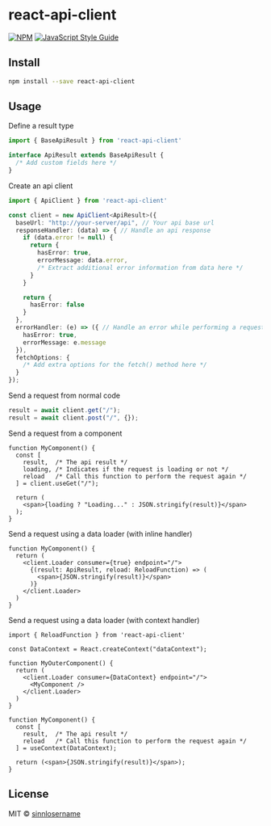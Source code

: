 # react-api-client

[![NPM](https://img.shields.io/npm/v/react-api-client.svg)](https://www.npmjs.com/package/react-api-client) [![JavaScript Style Guide](https://img.shields.io/badge/code_style-standard-brightgreen.svg)](https://standardjs.com)

## Install

```bash
npm install --save react-api-client
```

## Usage

Define a result type
```ts
import { BaseApiResult } from 'react-api-client'

interface ApiResult extends BaseApiResult {
  /* Add custom fields here */
}
```

Create an api client
```ts
import { ApiClient } from 'react-api-client'

const client = new ApiClient<ApiResult>({
  baseUrl: "http://your-server/api", // Your api base url
  responseHandler: (data) => { // Handle an api response
    if (data.error != null) {
      return {
        hasError: true,
        errorMessage: data.error,
        /* Extract additional error information from data here */
      }
    }

    return {
      hasError: false
    }
  },
  errorHandler: (e) => ({ // Handle an error while performing a request
    hasError: true,
    errorMessage: e.message
  }),
  fetchOptions: {
    /* Add extra options for the fetch() method here */
  }
});
```

Send a request from normal code
```ts
result = await client.get("/");
result = await client.post("/", {});
```

Send a request from a component
```tsx
function MyComponent() {
  const [
    result,  /* The api result */
    loading, /* Indicates if the request is loading or not */
    reload   /* Call this function to perform the request again */
  ] = client.useGet("/");

  return (
    <span>{loading ? "Loading..." : JSON.stringify(result)}</span>
  );
}
```

Send a request using a data loader (with inline handler)
```tsx
function MyComponent() {
  return (
    <client.Loader consumer={true} endpoint="/">
      {(result: ApiResult, reload: ReloadFunction) => (
        <span>{JSON.stringify(result)}</span>
      )}
    </client.Loader>
  )
}
```

Send a request using a data loader (with context handler)

```tsx
import { ReloadFunction } from 'react-api-client'

const DataContext = React.createContext("dataContext");

function MyOuterComponent() {
  return (
    <client.Loader consumer={DataContext} endpoint="/">
      <MyComponent />
    </client.Loader>
  )
}

function MyComponent() {
  const [
    result,  /* The api result */
    reload   /* Call this function to perform the request again */
  ] = useContext(DataContext);

  return (<span>{JSON.stringify(result)}</span>);
}
```

## License

MIT © [sinnlosername](https://github.com/sinnlosername)
